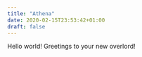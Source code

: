 ```yaml
---
title: "Athena"
date: 2020-02-15T23:53:42+01:00
draft: false
---
```


Hello world! Greetings to your new overlord!
